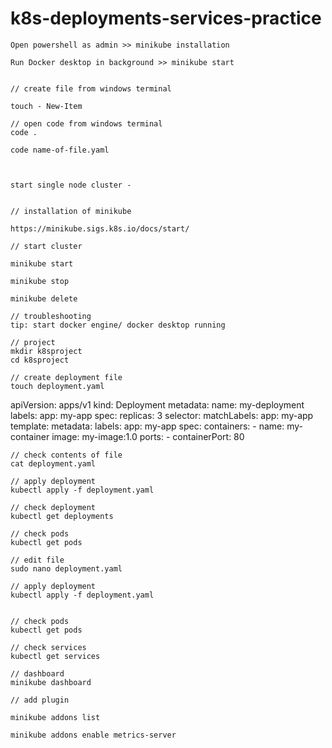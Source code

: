# k8s-deployments-services-practice

```
Open powershell as admin >> minikube installation

Run Docker desktop in background >> minikube start 


// create file from windows terminal

touch - New-Item 

// open code from windows terminal
code .

code name-of-file.yaml



start single node cluster - 


// installation of minikube 

https://minikube.sigs.k8s.io/docs/start/

// start cluster 

minikube start 

minikube stop 

minikube delete

// troubleshooting 
tip: start docker engine/ docker desktop running 

// project
mkdir k8sproject
cd k8sproject

// create deployment file
touch deployment.yaml

```
apiVersion: apps/v1
kind: Deployment
metadata:
  name: my-deployment
  labels:
    app: my-app
spec:
  replicas: 3
  selector:
    matchLabels:
      app: my-app
  template:
    metadata:
      labels:
        app: my-app
    spec:
      containers:
      - name: my-container
        image: my-image:1.0
        ports:
        - containerPort: 80
```
// check contents of file
cat deployment.yaml

// apply deployment 
kubectl apply -f deployment.yaml

// check deployment
kubectl get deployments

// check pods 
kubectl get pods

// edit file 
sudo nano deployment.yaml

// apply deployment
kubectl apply -f deployment.yaml


// check pods 
kubectl get pods

// check services 
kubectl get services 

// dashboard 
minikube dashboard 

// add plugin 

minikube addons list 

minikube addons enable metrics-server

```
